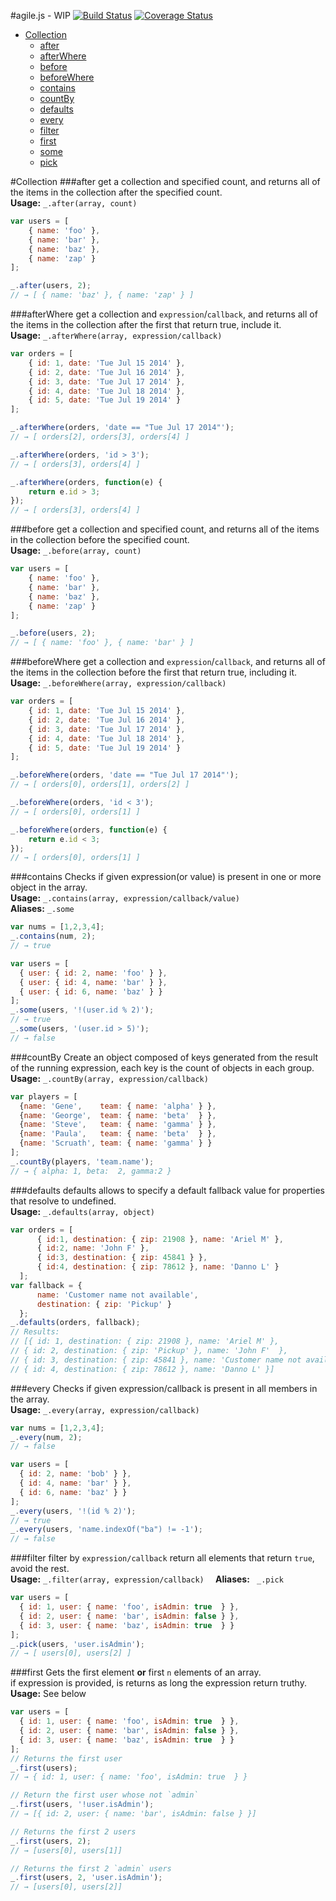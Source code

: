 #agile.js - WIP [![Build Status](https://travis-ci.org/a8m/agile.svg?branch=master)](https://travis-ci.org/a8m/agile) [![Coverage Status](https://img.shields.io/coveralls/a8m/agile.svg)](https://coveralls.io/r/a8m/agile?branch=master)

- [Collection](#collection)
  - [after](#after)
  - [afterWhere](#afterwhere)
  - [before](#before)
  - [beforeWhere](#beforeWhere)
  - [contains](#contains)
  - [countBy](#countby)
  - [defaults](#defaults)
  - [every](#every)
  - [filter](#filter)
  - [first](#first)
  - [some](#contains)
  - [pick](#filter)


#Collection
###after
get a collection and specified count, and returns all of the items in the collection after the specified count.  
**Usage:** `_.after(array, count)`
```js
var users = [
    { name: 'foo' },
    { name: 'bar' },
    { name: 'baz' },
    { name: 'zap' }
];

_.after(users, 2);
// → [ { name: 'baz' }, { name: 'zap' } ]
```
###afterWhere
get a collection and `expression`/`callback`, and returns all of the items in the collection after the first that return true, include it.  
**Usage:** `_.afterWhere(array, expression/callback)`
```js
var orders = [
    { id: 1, date: 'Tue Jul 15 2014' },
    { id: 2, date: 'Tue Jul 16 2014' },
    { id: 3, date: 'Tue Jul 17 2014' },
    { id: 4, date: 'Tue Jul 18 2014' },
    { id: 5, date: 'Tue Jul 19 2014' }
];

_.afterWhere(orders, 'date == "Tue Jul 17 2014"');
// → [ orders[2], orders[3], orders[4] ]

_.afterWhere(orders, 'id > 3');
// → [ orders[3], orders[4] ]

_.afterWhere(orders, function(e) { 
    return e.id > 3;
});
// → [ orders[3], orders[4] ]
```
###before
get a collection and specified count, and returns all of the items in the collection before the specified count.  
**Usage:** `_.before(array, count)`
```js
var users = [
    { name: 'foo' },
    { name: 'bar' },
    { name: 'baz' },
    { name: 'zap' }
];

_.before(users, 2);
// → [ { name: 'foo' }, { name: 'bar' } ]
```
###beforeWhere
get a collection and `expression`/`callback`, and returns all of the items in the collection before the first that return true, including it.  
**Usage:** `_.beforeWhere(array, expression/callback)`
```js
var orders = [
    { id: 1, date: 'Tue Jul 15 2014' },
    { id: 2, date: 'Tue Jul 16 2014' },
    { id: 3, date: 'Tue Jul 17 2014' },
    { id: 4, date: 'Tue Jul 18 2014' },
    { id: 5, date: 'Tue Jul 19 2014' }
];

_.beforeWhere(orders, 'date == "Tue Jul 17 2014"');
// → [ orders[0], orders[1], orders[2] ]

_.beforeWhere(orders, 'id < 3');
// → [ orders[0], orders[1] ]

_.beforeWhere(orders, function(e) { 
    return e.id < 3;
});
// → [ orders[0], orders[1] ]
```
###contains
Checks if given expression(or value) is present in one or more object in the array.  
**Usage:** `_.contains(array, expression/callback/value)`  
**Aliases:** `_.some`
```js
var nums = [1,2,3,4];
_.contains(num, 2); 
// → true

var users = [
  { user: { id: 2, name: 'foo' } },
  { user: { id: 4, name: 'bar' } },
  { user: { id: 6, name: 'baz' } }
];
_.some(users, '!(user.id % 2)');
// → true
_.some(users, '(user.id > 5)');
// → false
```
###countBy
Create an object composed of keys generated from the result of the running expression, each key is the count of objects in each group.  
**Usage:** `_.countBy(array, expression/callback)`
```js
var players = [
  {name: 'Gene',    team: { name: 'alpha' } },
  {name: 'George',  team: { name: 'beta'  } },
  {name: 'Steve',   team: { name: 'gamma' } },
  {name: 'Paula',   team: { name: 'beta'  } },
  {name: 'Scruath', team: { name: 'gamma' } }
];
_.countBy(players, 'team.name');
// → { alpha: 1, beta:  2, gamma:2 }
```
###defaults
defaults allows to specify a default fallback value for properties that resolve to undefined.  
**Usage:** `_.defaults(array, object)`
```js
var orders = [
      { id:1, destination: { zip: 21908 }, name: 'Ariel M' },
      { id:2, name: 'John F' },
      { id:3, destination: { zip: 45841 } },
      { id:4, destination: { zip: 78612 }, name: 'Danno L' }
  ];
var fallback = {
      name: 'Customer name not available',
      destination: { zip: 'Pickup' }
  };
_.defaults(orders, fallback);
// Results:
// [{ id: 1, destination: { zip: 21908 }, name: 'Ariel M' },
// { id: 2, destination: { zip: 'Pickup' }, name: 'John F'  },
// { id: 3, destination: { zip: 45841 }, name: 'Customer name not available' },
// { id: 4, destination: { zip: 78612 }, name: 'Danno L' }]
```
###every
Checks if given expression/callback is present in all members in the array.  
**Usage:** `_.every(array, expression/callback)`
```js
var nums = [1,2,3,4];
_.every(num, 2); 
// → false

var users = [
  { id: 2, name: 'bob' } },
  { id: 4, name: 'bar' } },
  { id: 6, name: 'baz' } }
];
_.every(users, '!(id % 2)');
// → true
_.every(users, 'name.indexOf("ba") != -1');
// → false
```
###filter
filter by `expression/callback` return all elements that return `true`, avoid the rest.  
**Usage:** `_.filter(array, expression/callback)  `
**Aliases:** ` _.pick`
```js
var users = [
  { id: 1, user: { name: 'foo', isAdmin: true  } },
  { id: 2, user: { name: 'bar', isAdmin: false } },
  { id: 3, user: { name: 'baz', isAdmin: true  } }
];
_.pick(users, 'user.isAdmin');
// → [ users[0], users[2] ]
```
###first
Gets the first element **or** first `n` elements of an array.  
if expression is provided, is returns as long the expression return truthy.  
**Usage:** See below 
```js
var users = [
  { id: 1, user: { name: 'foo', isAdmin: true  } },
  { id: 2, user: { name: 'bar', isAdmin: false } },
  { id: 3, user: { name: 'baz', isAdmin: true  } }
];
// Returns the first user
_.first(users);
// → { id: 1, user: { name: 'foo', isAdmin: true  } }

// Return the first user whose not `admin`
_.first(users, '!user.isAdmin');
// → [{ id: 2, user: { name: 'bar', isAdmin: false } }]

// Returns the first 2 users
_.first(users, 2);
// → [users[0], users[1]]

// Returns the first 2 `admin` users 
_.first(users, 2, 'user.isAdmin');
// → [users[0], users[2]]
```
